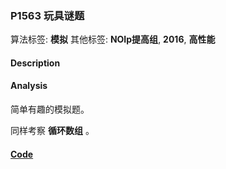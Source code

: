 ### P1563 玩具谜题

算法标签: **模拟**
其他标签: **NOIp提高组**, **2016**, **高性能**


#### Description

#### Analysis

简单有趣的模拟题。

同样考察 **循环数组** 。 



#### [Code](../../cpp/15/p1563.cpp)
